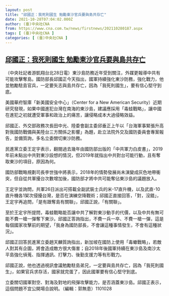 ```yaml
---
layout: post
title: "邱國正：我死則國生 勉勵東沙官兵要與島共存亡"
date: 2021-10-28T07:04:02.000Z
author: (臺)中央社CNA
from: https://www.cna.com.tw/news/firstnews/202110280187.aspx
tags: [ (臺)中央社CNA ]
categories: [ (臺)中央社CNA ]
---
```

<!--1635404642000-->
[邱國正：我死則國生 勉勵東沙官兵要與島共存亡](https://www.cna.com.tw/news/firstnews/202110280187.aspx)
------

<div>
<div></div><div><p>（中央社記者游凱翔台北28日電）東沙島防務近年受到關注，外媒更報導中共有可能攻擊奪島。國防部長邱國正今天指出，國軍持續強化東沙防務，強化戰力，他並勉勵駐島官兵，一定要矢志與島共存亡，因為「我死則國生」，要有信心堅守到底。</p><p>美國華府智庫「新美國安全中心」（Center for a New American Security）近期研究發現，如果中國進犯台灣在南海的東沙島，建議應採用「毒蛙戰略」，讓中國在進犯之初就遭受軍事和政治上的痛苦，讓侵略成本大過侵略效益。</p><p>邱國正、外交部政務次長田中光、陸委會副主委邱垂正上午以「台海軍事緊張升高對我國防戰備與美陸台三方關係之影響」為題，赴立法院外交及國防委員會專案報告，並備質詢，多名立委關切東沙防務。</p><p>民進黨立委王定宇表示，翻閱過去幾年由國防部出版的「中共軍力白皮書」，2019年前未點出中共對東沙設想的情況，但2019年就指出中共對台可能行動，且有奪取東沙的項目，原因為何。</p><p>國防部戰略規劃司長李世強中將表示，2018年的情勢發展尚未演變成灰色地帶衝突，但自從共軍擾台次數增加後，國防部才將中共可能奪佔東沙島的議題放入。</p><p>王定宇並詢問，共軍26日派出可搭載全副武裝士兵的米-17直升機，以及武直-10直升機各1架次侵擾台灣，是否在演練空降戰術；邱國正直接回答，「對，沒錯」，王定宇再追問，「是有跟奪島有關聯」，邱國正說，「有關聯」。</p><p>至於王定宇所提問，毒蛙戰略能否讓中共了解對東沙動手的代價，以及中共有無可能不費一槍一彈奪下東沙。邱國正答詢指出，不費一兵一卒、不費一槍一彈，這是每個國家攻擊前的期望，「我身為國防部長，不會讓這種事情發生，不會有這種狀況」。</p><p>邱國正回答民進黨立委趙天麟質詢指出，新加坡在國防上使用「毒蠍戰略」，若敵人對其有企圖，將會造成敵方很大傷害；自2018年後國軍持續在東沙島及南沙太平島強化偵蒐、指揮通訊、打擊力、後勤支援力等有形戰力。</p><p>邱國正說，他也透過視訊會議勉勵駐島弟兄，一定要與島共存亡，因為「我死則國生」，如果官兵求存活，國家就完蛋了，因此國軍要有信心堅守到底。</p><p>立委關切國軍對空、對海及對地的飛彈攻擊能力，是否涵蓋東沙島。邱國正表示，這個問題不宜公開場合說明。（編輯：郭無患）1101028</p></div>
</div>
